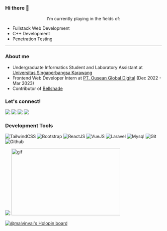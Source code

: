 ### Hi there 👋

<p style="text-align:center">I'm currently playing in the fields of:</p>

- Fullstack Web Development
- C++ Development
- Penetration Testing

---

### About me
- Undergraduate Informatics Student and Laboratory Assistant at <a href="https://www.unsika.ac.id">Universitas Singaperbangsa Karawang</a>
- Frontend Web Developer Intern at <a href="https://www.linkedin.com/company/ouseanindonesia">PT. Ousean Global Digital</a> (Dec 2022 - Mar 2023)
- Contributor of <a href="https://www.github.com/bellshade">Bellshade</a>

### Let's connect!
<a href="https://github.com/malvinval"><img src="https://img.shields.io/badge/GitHub-181717.svg?style=for-the-badge&logo=GitHub&logoColor=white"></a>
<a href="https://instagram.com/malvinn.val"><img src="https://img.shields.io/badge/Instagram-E4405F.svg?style=for-the-badge&logo=Instagram&logoColor=white"></a>
<a href="https://www.linkedin.com/in/malvinval"><img src="https://img.shields.io/badge/LinkedIn-0A66C2.svg?style=for-the-badge&logo=LinkedIn&logoColor=white"></a>
<a href="https://twitter.com/eternalfyto"><img src="https://img.shields.io/badge/Twitter-1DA1F2.svg?style=for-the-badge&logo=Twitter&logoColor=white"></a>

### Development Tools

![TailwindCSS](https://img.shields.io/badge/TailwindCSS-222222.svg?style=for-the-badge&logo=tailwindcss&logoColor=lightskyblue)
![Bootstrap](https://img.shields.io/badge/Bootstrap%20Framework-222222.svg?style=for-the-badge&logo=bootstrap&logoColor=purple)
![ReactJS](https://img.shields.io/badge/React-222222.svg?style=for-the-badge&logo=react&logoColor=blue)
![VueJS](https://img.shields.io/badge/Vue-222222.svg?style=for-the-badge&logo=vuedotjs&logoColor=green)
![Laravel](https://img.shields.io/badge/Laravel-222222.svg?style=for-the-badge&logo=Laravel&logoColor=red)
![Mysql](https://img.shields.io/badge/Mysql-222222.svg?style=for-the-badge&logo=Mysql&logoColor=blue)
![Git](https://img.shields.io/badge/Git-222222.svg?style=for-the-badge&logo=Git&logoColor=red)
![Github](https://img.shields.io/badge/Github-222222.svg?style=for-the-badge&logo=Github&logoColor=black)

<div>
  <a href="https://github.com/malvinval" style="display:inline-block">
    <img src="https://github-readme-stats.vercel.app/api/top-langs/?username=malvinval&langs_count=20&layout=compact&hide=css,html" />
  </a>
  <a href="https://github.com/malvinval" style="display:inline-block;">
    <img src="https://64.media.tumblr.com/0b59866d4f23e8ab39804c5a7968725a/f1bfad800d8ac6c6-2c/s1280x1920/46ea723ba1703102f52abc356bc55f8c33ed0e48.gifv" alt="gif" width="350" height="215" />
  </a>
</div>

[![@malvinval's Holopin board](https://holopin.io/api/user/board?user=malvinval)](https://holopin.io/@malvinval)
